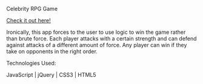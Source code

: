 Celebrity RPG Game

[Check it out here!](https://barroncn.github.io/Celebrity-RPG-Game/)

Ironically, this app forces to the user to use logic to win the game rather than brute force. Each player attacks with a certain strength and can defend against attacks of a different amount of force. Any player can win if they take on opponents in the right order. 


Technologies Used: 

JavaScript | jQuery | CSS3 | HTML5
